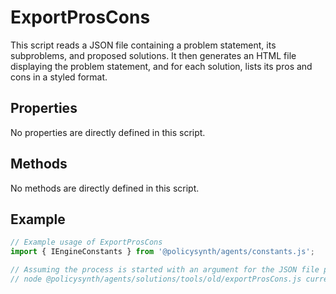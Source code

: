 # ExportProsCons

This script reads a JSON file containing a problem statement, its subproblems, and proposed solutions. It then generates an HTML file displaying the problem statement, and for each solution, lists its pros and cons in a styled format.

## Properties

No properties are directly defined in this script.

## Methods

No methods are directly defined in this script.

## Example

```javascript
// Example usage of ExportProsCons
import { IEngineConstants } from '@policysynth/agents/constants.js';

// Assuming the process is started with an argument for the JSON file path
// node @policysynth/agents/solutions/tools/old/exportProsCons.js currentMemory.json
```
